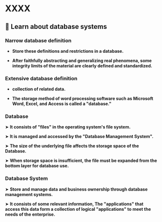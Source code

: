 # XXXX

## 📣 Learn about database systems


### Narrow database definition

* **Store these definitions and restrictions in a database.**

* **After faithfully abstracting and generalizing real phenomena, some integrity limits of the material are clearly defined and standardized.**


### Extensive database definition

* **collection of related data.**

* **The storage method of word processing software such as Microsoft Word, Excel, and Access is called a "database."**


### Database

➤ **It consists of "files" in the operating system's file system.**

➤ **It is managed and accessed by the "Database Management System".**

➤ **The size of the underlying file affects the storage space of the Database.**

➤ **When storage space is insufficient, the file must be expanded from the bottom layer for database use.**



### Database System

➤ **Store and manage data and business ownership through database management systems.**

➤ **It consists of some relevant information, The "applications" that access this data form a collection of logical "applications" to meet the needs of the enterprise.**

